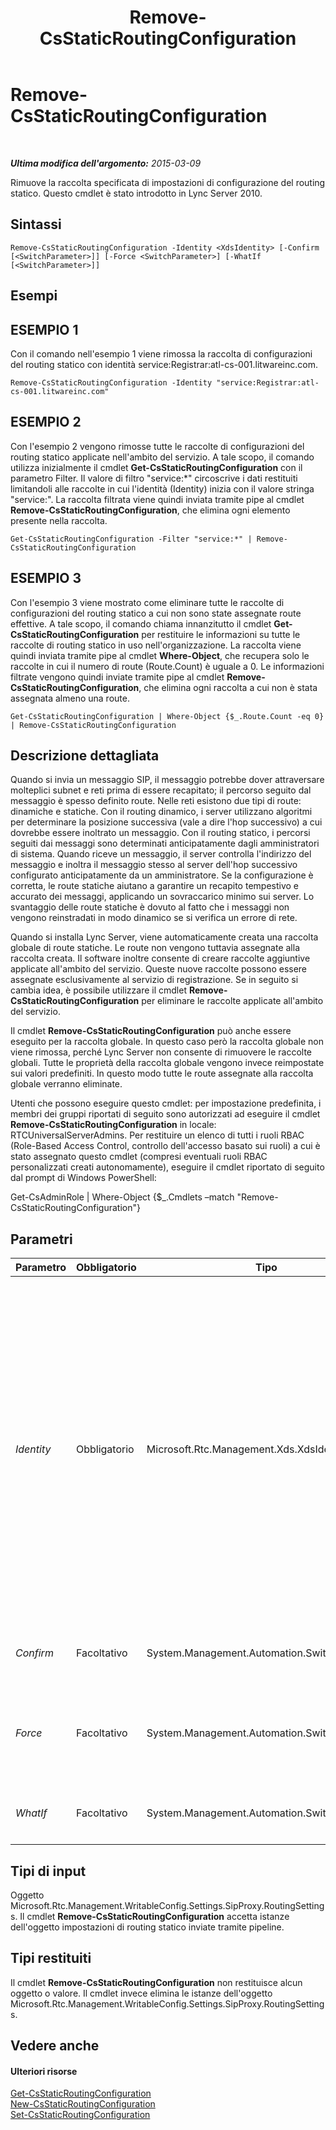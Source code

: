 ﻿---
title: Remove-CsStaticRoutingConfiguration
TOCTitle: Remove-CsStaticRoutingConfiguration
ms:assetid: 844e849e-a2f6-42fd-a49c-1ab234a07a65
ms:mtpsurl: https://technet.microsoft.com/it-it/library/Gg398668(v=OCS.15)
ms:contentKeyID: 49301182
ms.date: 08/24/2015
mtps_version: v=OCS.15
ms.translationtype: HT
---

# Remove-CsStaticRoutingConfiguration

 

_**Ultima modifica dell'argomento:** 2015-03-09_

Rimuove la raccolta specificata di impostazioni di configurazione del routing statico. Questo cmdlet è stato introdotto in Lync Server 2010.

## Sintassi

    Remove-CsStaticRoutingConfiguration -Identity <XdsIdentity> [-Confirm [<SwitchParameter>]] [-Force <SwitchParameter>] [-WhatIf [<SwitchParameter>]]

## Esempi

## ESEMPIO 1

Con il comando nell'esempio 1 viene rimossa la raccolta di configurazioni del routing statico con identità service:Registrar:atl-cs-001.litwareinc.com.

    Remove-CsStaticRoutingConfiguration -Identity "service:Registrar:atl-cs-001.litwareinc.com"

## ESEMPIO 2

Con l'esempio 2 vengono rimosse tutte le raccolte di configurazioni del routing statico applicate nell'ambito del servizio. A tale scopo, il comando utilizza inizialmente il cmdlet **Get-CsStaticRoutingConfiguration** con il parametro Filter. Il valore di filtro "service:\*" circoscrive i dati restituiti limitandoli alle raccolte in cui l'identità (Identity) inizia con il valore stringa "service:". La raccolta filtrata viene quindi inviata tramite pipe al cmdlet **Remove-CsStaticRoutingConfiguration**, che elimina ogni elemento presente nella raccolta.

    Get-CsStaticRoutingConfiguration -Filter "service:*" | Remove-CsStaticRoutingConfiguration

## ESEMPIO 3

Con l'esempio 3 viene mostrato come eliminare tutte le raccolte di configurazioni del routing statico a cui non sono state assegnate route effettive. A tale scopo, il comando chiama innanzitutto il cmdlet **Get-CsStaticRoutingConfiguration** per restituire le informazioni su tutte le raccolte di routing statico in uso nell'organizzazione. La raccolta viene quindi inviata tramite pipe al cmdlet **Where-Object**, che recupera solo le raccolte in cui il numero di route (Route.Count) è uguale a 0. Le informazioni filtrate vengono quindi inviate tramite pipe al cmdlet **Remove-CsStaticRoutingConfiguration**, che elimina ogni raccolta a cui non è stata assegnata almeno una route.

    Get-CsStaticRoutingConfiguration | Where-Object {$_.Route.Count -eq 0} | Remove-CsStaticRoutingConfiguration

## Descrizione dettagliata

Quando si invia un messaggio SIP, il messaggio potrebbe dover attraversare molteplici subnet e reti prima di essere recapitato; il percorso seguito dal messaggio è spesso definito route. Nelle reti esistono due tipi di route: dinamiche e statiche. Con il routing dinamico, i server utilizzano algoritmi per determinare la posizione successiva (vale a dire l'hop successivo) a cui dovrebbe essere inoltrato un messaggio. Con il routing statico, i percorsi seguiti dai messaggi sono determinati anticipatamente dagli amministratori di sistema. Quando riceve un messaggio, il server controlla l'indirizzo del messaggio e inoltra il messaggio stesso al server dell'hop successivo configurato anticipatamente da un amministratore. Se la configurazione è corretta, le route statiche aiutano a garantire un recapito tempestivo e accurato dei messaggi, applicando un sovraccarico minimo sui server. Lo svantaggio delle route statiche è dovuto al fatto che i messaggi non vengono reinstradati in modo dinamico se si verifica un errore di rete.

Quando si installa Lync Server, viene automaticamente creata una raccolta globale di route statiche. Le route non vengono tuttavia assegnate alla raccolta creata. Il software inoltre consente di creare raccolte aggiuntive applicate all'ambito del servizio. Queste nuove raccolte possono essere assegnate esclusivamente al servizio di registrazione. Se in seguito si cambia idea, è possibile utilizzare il cmdlet **Remove-CsStaticRoutingConfiguration** per eliminare le raccolte applicate all'ambito del servizio.

Il cmdlet **Remove-CsStaticRoutingConfiguration** può anche essere eseguito per la raccolta globale. In questo caso però la raccolta globale non viene rimossa, perché Lync Server non consente di rimuovere le raccolte globali. Tutte le proprietà della raccolta globale vengono invece reimpostate sui valori predefiniti. In questo modo tutte le route assegnate alla raccolta globale verranno eliminate.

Utenti che possono eseguire questo cmdlet: per impostazione predefinita, i membri dei gruppi riportati di seguito sono autorizzati ad eseguire il cmdlet **Remove-CsStaticRoutingConfiguration** in locale: RTCUniversalServerAdmins. Per restituire un elenco di tutti i ruoli RBAC (Role-Based Access Control, controllo dell'accesso basato sui ruoli) a cui è stato assegnato questo cmdlet (compresi eventuali ruoli RBAC personalizzati creati autonomamente), eseguire il cmdlet riportato di seguito dal prompt di Windows PowerShell:

Get-CsAdminRole | Where-Object {$\_.Cmdlets –match "Remove-CsStaticRoutingConfiguration"}

## Parametri


<table>
<colgroup>
<col style="width: 25%" />
<col style="width: 25%" />
<col style="width: 25%" />
<col style="width: 25%" />
</colgroup>
<thead>
<tr class="header">
<th>Parametro</th>
<th>Obbligatorio</th>
<th>Tipo</th>
<th>Descrizione</th>
</tr>
</thead>
<tbody>
<tr class="odd">
<td><p><em>Identity</em></p></td>
<td><p>Obbligatorio</p></td>
<td><p>Microsoft.Rtc.Management.Xds.XdsIdentity</p></td>
<td><p>Identificatore univoco della raccolta di configurazioni del routing statico da rimuovere. Per rimuovere una raccolta configurata nell'ambito del servizio, utilizzare una sintassi simile a quella riportata di seguito: -Identity &quot;service:Registrar:atl-cs-001.litwareinc.com&quot;.</p>
<p>Il cmdlet <strong>Remove-CsStaticRoutingConfiguration</strong> può essere eseguito anche per la raccolta globale. A tale scopo, utilizzare la sintassi riportata di seguito: -Identity global. Considerare tuttavia che la raccolta globale non verrà effettivamente eliminata. In realtà verranno ripristinati i valori predefiniti delle proprietà nella raccolta. Tutti gli elementi nella proprietà Route pertanto verranno eliminati.</p></td>
</tr>
<tr class="even">
<td><p><em>Confirm</em></p></td>
<td><p>Facoltativo</p></td>
<td><p>System.Management.Automation.SwitchParameter</p></td>
<td><p>Viene visualizzata una richiesta di conferma prima di eseguire il comando.</p></td>
</tr>
<tr class="odd">
<td><p><em>Force</em></p></td>
<td><p>Facoltativo</p></td>
<td><p>System.Management.Automation.SwitchParameter</p></td>
<td><p>Consente di evitare la visualizzazione di qualunque messaggio di errore non grave che potrebbe essere generato nel corso dell'esecuzione del comando.</p></td>
</tr>
<tr class="even">
<td><p><em>WhatIf</em></p></td>
<td><p>Facoltativo</p></td>
<td><p>System.Management.Automation.SwitchParameter</p></td>
<td><p>Descrive ciò che accadrebbe se si eseguisse il comando senza eseguirlo realmente.</p></td>
</tr>
</tbody>
</table>


## Tipi di input

Oggetto Microsoft.Rtc.Management.WritableConfig.Settings.SipProxy.RoutingSettings. Il cmdlet **Remove-CsStaticRoutingConfiguration** accetta istanze dell'oggetto impostazioni di routing statico inviate tramite pipeline.

## Tipi restituiti

Il cmdlet **Remove-CsStaticRoutingConfiguration** non restituisce alcun oggetto o valore. Il cmdlet invece elimina le istanze dell'oggetto Microsoft.Rtc.Management.WritableConfig.Settings.SipProxy.RoutingSettings.

## Vedere anche

#### Ulteriori risorse

[Get-CsStaticRoutingConfiguration](get-csstaticroutingconfiguration.md)  
[New-CsStaticRoutingConfiguration](new-csstaticroutingconfiguration.md)  
[Set-CsStaticRoutingConfiguration](set-csstaticroutingconfiguration.md)

